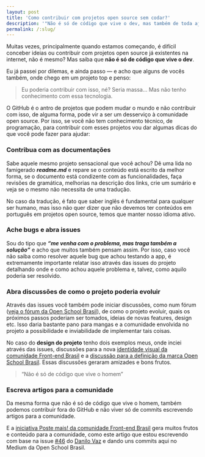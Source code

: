 ```yaml
---
layout: post
title: 'Como contribuir com projetos open source sem codar?'
description: '"Não é só de código que vive o dev, mas também de toda ajuda de bom coração"'
permalink: /:slug/
---
```


Muitas vezes, principalmente quando estamos começando, é difícil conceber ideias ou contribuir com projetos open source já existentes na internet, não é mesmo? Mas saiba que **não é só de código que vive o dev**.

Eu já passei por dilemas, e ainda passo — e acho que alguns de vocês também, onde chego em um projeto top e penso:

> Eu poderia contribuir com isso, né? Seria massa… Mas não tenho conhecimento com essa tecnologia.

O GitHub é o antro de projetos que podem mudar o mundo e não contribuir com isso, de alguma forma, pode vir a ser um desserviço à comunidade open source. Por isso, se você não tem conhecimento técnico, de programação, para contribuir com esses projetos vou dar algumas dicas do que você pode fazer para ajudar:

### Contribua com as documentações

Sabe aquele mesmo projeto sensacional que você achou? Dê uma lida no famigerado ***readme.md*** e repare se o conteúdo está escrito da melhor forma, se o documento está condizente com as funcionalidades, faça revisões de gramática, melhorias na descrição dos links, crie um sumário e veja se o mesmo não necessita de uma tradução.

No caso da tradução, é fato que saber inglês é fundamental para qualquer ser humano, mas isso não quer dizer que não devemos ter conteúdos em português em projetos open source, temos que manter nosso idioma ativo.

### Ache bugs e abra issues

Sou do tipo que ***“me venha com o problema, mas traga também a solução”*** e acho que muitos também pensam assim.
Por isso, caso você não saiba como resolver aquele bug que achou testando a app, é extremamente importante relatar isso através das issues do projeto detalhando onde e como achou aquele problema e, talvez, como aquilo poderia ser resolvido.

### Abra discussões de como o projeto poderia evoluir

Através das issues você também pode iniciar discussões, como num fórum ([veja o fórum da Open School Brasil](https://medium.com/r/?url=https%3A%2F%2Fgithub.com%2Fopenschoolbr%2Fforum%2Fissues)), de como o projeto evoluir, quais os próximos passos poderiam ser tomados, ideias de novas features, design etc. Isso daria bastante pano para mangas e a comunidade envolvida no projeto a possibilidade e inviabilidade de implementar tais coisas.

No caso do **design do projeto** tenho dois exemplos meus, onde inciei através das issues, discussões para a nova [identidade visual da comunidade Front-end Brasil](https://medium.com/r/?url=https%3A%2F%2Fgithub.com%2Ffrontendbr%2Fsugestoes%2Fissues%2F20) e a [discussão para a definição da marca Open School Brasil](https://medium.com/r/?url=https%3A%2F%2Fgithub.com%2Fopenschoolbr%2Fforum%2Fissues%2F3). Essas discussões geraram amizades e bons frutos.

> “Não é só de código que vive o homem”

### Escreva artigos para a comunidade

Da mesma forma que não é só de código que vive o homem, também podemos contribuir fora do GitHub e não viver só de commits escrevendo artigos para a comunidade.

E a [iniciativa Poste mais! da comunidade Front-end Brasil](https://medium.com/r/?url=https%3A%2F%2Fgithub.com%2Ffrontendbr%2Fposte-mais) gera muitos frutos e conteúdo para a comunidade, como este artigo que estou escrevendo com base na issue [#46](https://medium.com/r/?url=https%3A%2F%2Fgithub.com%2Ffrontendbr%2Fposte-mais%2Fissues%2F46) do [Danilo Vaz](https://medium.com/u/253abe226c47) e dando uns commits aqui no Medium da Open School Brasil.
